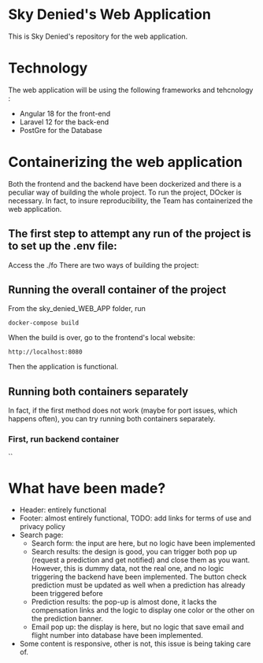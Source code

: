 # Sky Denied's Web Application
This is Sky Denied's repository for the web application.

# Technology
The web application will be using the following frameworks and tehcnology : 
- Angular 18 for the front-end
- Laravel 12 for the back-end 
- PostGre for the Database

# Containerizing the web application

Both the frontend and the backend have been dockerized and there is a peculiar way of building the whole project.
To run the project, DOcker is necessary. In fact, to insure reproducibility, the Team has containerized the web application. 

## The first step to attempt any run of the project is to set up the .env file:
Access the ./fo
There are two ways of building the project:

## Running the overall container of the project

From the sky_denied_WEB_APP folder, run 

`docker-compose build`

When the build is over, go to the frontend's local website:

`http://localhost:8080`

Then the application is functional.

## Running both containers separately
In fact, if the first method does not work (maybe for port issues, which happens often), you can try running both containers separately. 

### First, run backend container

``

# What have been made?
- Header: entirely functional
- Footer: almost entirely functional, TODO: add links for terms of use and privacy policy
- Search page:
  - Search form: the input are here, but no logic have been implemented
  - Search results: the design is good, you can trigger both pop up (request a prediction and get notified) and 
close them as you want. However, this is dummy data, not the real one, and no logic triggering the backend
have been implemented. The button check prediction must be updated as well when a prediction has already been triggered
before
  - Prediction results: the pop-up is almost done, it lacks the compensation links and the logic to display one
color or the other on the prediction banner. 
  - Email pop up: the display is here, but no logic that save email and flight number into database have been
implemented.
- Some content is responsive, other is not, this issue is being taking care of. 
